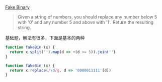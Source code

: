 [Fake Binary](http://www.codewars.com/kata/fake-binary/train)

>Given a string of numbers, you should replace any number below 5 with '0' and any number 5 and above with '1'. Return the resulting string.

基础题，解法有很多，下面是基本的两种

```js
function fakeBin (x) {
  return x.split('').map(d => +(d >= 5)).join('')
}
```

```js
function fakeBin (x) {
  return x.replace(/\d/g, d => '0000011111'[d])
}
```